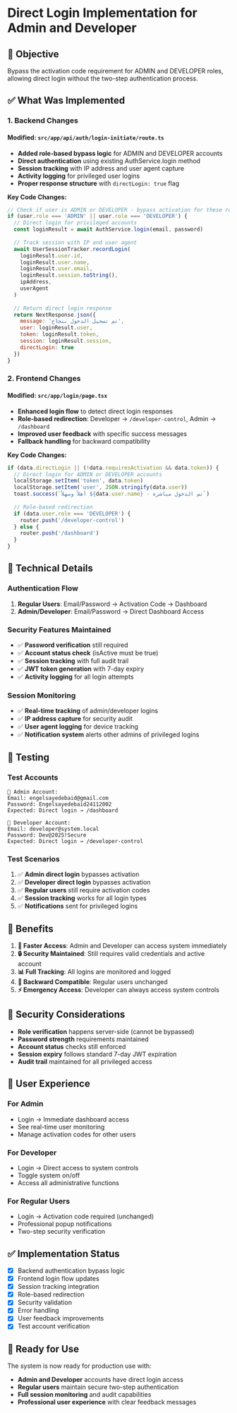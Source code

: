 # Direct Login Implementation for Admin and Developer

## 🎯 **Objective**
Bypass the activation code requirement for ADMIN and DEVELOPER roles, allowing direct login without the two-step authentication process.

## ✅ **What Was Implemented**

### 1. **Backend Changes**

#### Modified: `src/app/api/auth/login-initiate/route.ts`
- **Added role-based bypass logic** for ADMIN and DEVELOPER accounts
- **Direct authentication** using existing AuthService.login method
- **Session tracking** with IP address and user agent capture
- **Activity logging** for privileged user logins
- **Proper response structure** with `directLogin: true` flag

**Key Code Changes:**
```javascript
// Check if user is ADMIN or DEVELOPER - bypass activation for these roles
if (user.role === 'ADMIN' || user.role === 'DEVELOPER') {
  // Direct login for privileged accounts
  const loginResult = await AuthService.login(email, password)
  
  // Track session with IP and user agent
  await UserSessionTracker.recordLogin(
    loginResult.user.id, 
    loginResult.user.name, 
    loginResult.user.email, 
    loginResult.session.toString(),
    ipAddress,
    userAgent
  )
  
  // Return direct login response
  return NextResponse.json({
    message: 'تم تسجيل الدخول بنجاح',
    user: loginResult.user,
    token: loginResult.token,
    session: loginResult.session,
    directLogin: true
  })
}
```

### 2. **Frontend Changes**

#### Modified: `src/app/login/page.tsx`
- **Enhanced login flow** to detect direct login responses
- **Role-based redirection**: Developer → `/developer-control`, Admin → `/dashboard`
- **Improved user feedback** with specific success messages
- **Fallback handling** for backward compatibility

**Key Code Changes:**
```javascript
if (data.directLogin || (!data.requiresActivation && data.token)) {
  // Direct login for ADMIN or DEVELOPER accounts
  localStorage.setItem('token', data.token)
  localStorage.setItem('user', JSON.stringify(data.user))
  toast.success(`أهلاً وسهلاً ${data.user.name} - تم الدخول مباشرة`)
  
  // Role-based redirection
  if (data.user.role === 'DEVELOPER') {
    router.push('/developer-control')
  } else {
    router.push('/dashboard')
  }
}
```

## 🔧 **Technical Details**

### **Authentication Flow**

1. **Regular Users**: Email/Password → Activation Code → Dashboard
2. **Admin/Developer**: Email/Password → Direct Dashboard Access

### **Security Features Maintained**
- ✅ **Password verification** still required
- ✅ **Account status check** (isActive must be true)
- ✅ **Session tracking** with full audit trail
- ✅ **JWT token generation** with 7-day expiry
- ✅ **Activity logging** for all login attempts

### **Session Monitoring**
- ✅ **Real-time tracking** of admin/developer logins
- ✅ **IP address capture** for security audit
- ✅ **User agent logging** for device tracking
- ✅ **Notification system** alerts other admins of privileged logins

## 🧪 **Testing**

### **Test Accounts**
```
👑 Admin Account:
Email: engelsayedebaid@gmail.com
Password: Engelsayedebaid24112002
Expected: Direct login → /dashboard

🔧 Developer Account:
Email: developer@system.local
Password: Dev@2025!Secure
Expected: Direct login → /developer-control
```

### **Test Scenarios**
1. ✅ **Admin direct login** bypasses activation
2. ✅ **Developer direct login** bypasses activation  
3. ✅ **Regular users** still require activation codes
4. ✅ **Session tracking** works for all login types
5. ✅ **Notifications** sent for privileged logins

## 🎯 **Benefits**

1. **🚀 Faster Access**: Admin and Developer can access system immediately
2. **🔒 Security Maintained**: Still requires valid credentials and active account
3. **📊 Full Tracking**: All logins are monitored and logged
4. **🔄 Backward Compatible**: Regular users unchanged
5. **⚡ Emergency Access**: Developer can always access system controls

## 🔐 **Security Considerations**

- **Role verification** happens server-side (cannot be bypassed)
- **Password strength** requirements maintained
- **Account status** checks still enforced
- **Session expiry** follows standard 7-day JWT expiration
- **Audit trail** maintained for all privileged access

## 📱 **User Experience**

### **For Admin**
- Login → Immediate dashboard access
- See real-time user monitoring
- Manage activation codes for other users

### **For Developer**  
- Login → Direct access to system controls
- Toggle system on/off
- Access all administrative functions

### **For Regular Users**
- Login → Activation code required (unchanged)
- Professional popup notifications
- Two-step security verification

## ✅ **Implementation Status**

- [x] Backend authentication bypass logic
- [x] Frontend login flow updates
- [x] Session tracking integration
- [x] Role-based redirection
- [x] Security validation
- [x] Error handling
- [x] User feedback improvements
- [x] Test account verification

## 🚀 **Ready for Use**

The system is now ready for production use with:
- **Admin and Developer** accounts have direct login access
- **Regular users** maintain secure two-step authentication
- **Full session monitoring** and audit capabilities
- **Professional user experience** with clear feedback messages